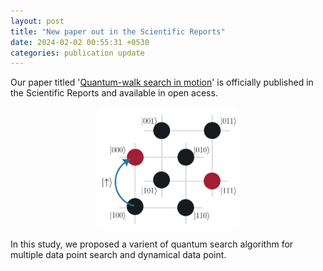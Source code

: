 ```yaml
---
layout: post
title: "New paper out in the Scientific Reports"
date: 2024-02-02 00:55:31 +0530
categories: publication update
---
```


<style>
    .centered-image {
        display: block;
        margin: 0 auto;
        max-width: 45%; /* Adjust the width as needed */
    }
</style>

Our paper titled '[Quantum-walk search in motion](https://www.nature.com/articles/s41598-024-51709-0)' is officially published in the Scientific Reports and available in open acess.

<img src="/img/search.png" alt="SVG Image" class="centered-image">


In this study, we proposed a varient of quantum search algorithm for multiple data point search and dynamical data point. 
